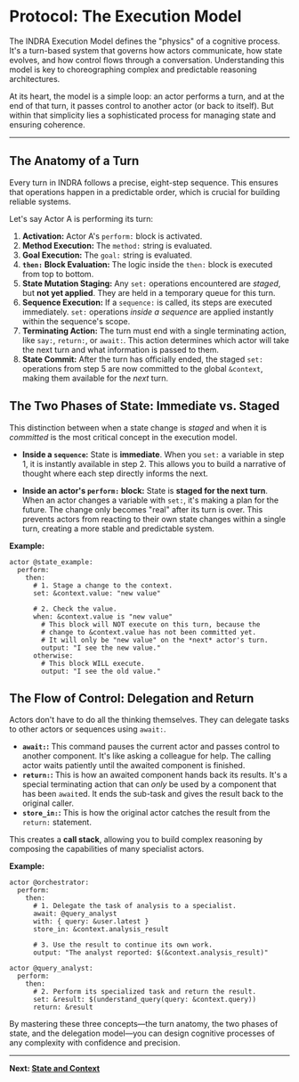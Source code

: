# Protocol: The Execution Model

The INDRA Execution Model defines the "physics" of a cognitive process. It's a turn-based system that governs how actors communicate, how state evolves, and how control flows through a conversation. Understanding this model is key to choreographing complex and predictable reasoning architectures.

At its heart, the model is a simple loop: an actor performs a turn, and at the end of that turn, it passes control to another actor (or back to itself). But within that simplicity lies a sophisticated process for managing state and ensuring coherence.

---

## The Anatomy of a Turn

Every turn in INDRA follows a precise, eight-step sequence. This ensures that operations happen in a predictable order, which is crucial for building reliable systems.

Let's say Actor A is performing its turn:

1. **Activation:** Actor A's `perform:` block is activated.
2. **Method Execution:** The `method:` string is evaluated.
3. **Goal Execution:** The `goal:` string is evaluated.
4. **`then:` Block Evaluation:** The logic inside the `then:` block is executed from top to bottom.
5. **State Mutation Staging:** Any `set:` operations encountered are *staged*, but **not yet applied**. They are held in a temporary queue for this turn.
6. **Sequence Execution:** If a `sequence:` is called, its steps are executed immediately. `set:` operations *inside a sequence* are applied instantly within the sequence's scope.
7. **Terminating Action:** The turn must end with a single terminating action, like `say:`, `return:`, or `await:`. This action determines which actor will take the next turn and what information is passed to them.
8. **State Commit:** After the turn has officially ended, the staged `set:` operations from step 5 are now committed to the global `&context`, making them available for the *next* turn.

## The Two Phases of State: Immediate vs. Staged

This distinction between when a state change is *staged* and when it is *committed* is the most critical concept in the execution model.

- **Inside a `sequence`:** State is **immediate**. When you `set:` a variable in step 1, it is instantly available in step 2. This allows you to build a narrative of thought where each step directly informs the next.

- **Inside an actor's `perform:` block:** State is **staged for the next turn**. When an actor changes a variable with `set:`, it's making a plan for the future. The change only becomes "real" after its turn is over. This prevents actors from reacting to their own state changes within a single turn, creating a more stable and predictable system.

**Example:**

```indra
actor @state_example:
  perform:
    then:
      # 1. Stage a change to the context.
      set: &context.value: "new value"

      # 2. Check the value.
      when: &context.value is "new value"
        # This block will NOT execute on this turn, because the
        # change to &context.value has not been committed yet.
        # It will only be "new value" on the *next* actor's turn.
        output: "I see the new value."
      otherwise:
        # This block WILL execute.
        output: "I see the old value."
```

## The Flow of Control: Delegation and Return

Actors don't have to do all the thinking themselves. They can delegate tasks to other actors or sequences using `await:`.

- **`await:`:** This command pauses the current actor and passes control to another component. It's like asking a colleague for help. The calling actor waits patiently until the awaited component is finished.
- **`return:`:** This is how an awaited component hands back its results. It's a special terminating action that can *only* be used by a component that has been `await`ed. It ends the sub-task and gives the result back to the original caller.
- **`store_in:`:** This is how the original actor catches the result from the `return:` statement.

This creates a **call stack**, allowing you to build complex reasoning by composing the capabilities of many specialist actors.

**Example:**

```indra
actor @orchestrator:
  perform:
    then:
      # 1. Delegate the task of analysis to a specialist.
      await: @query_analyst
      with: { query: &user.latest }
      store_in: &context.analysis_result

      # 3. Use the result to continue its own work.
      output: "The analyst reported: $(&context.analysis_result)"

actor @query_analyst:
  perform:
    then:
      # 2. Perform its specialized task and return the result.
      set: &result: $(understand_query(query: &context.query))
      return: &result
```

By mastering these three concepts—the turn anatomy, the two phases of state, and the delegation model—you can design cognitive processes of any complexity with confidence and precision.

---
**Next: [State and Context](./04-state-and-context.md)**
